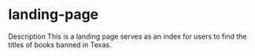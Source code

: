 # landing-page

Description
This is a landing page serves as an index for users to
find the titles of books banned in Texas. 
